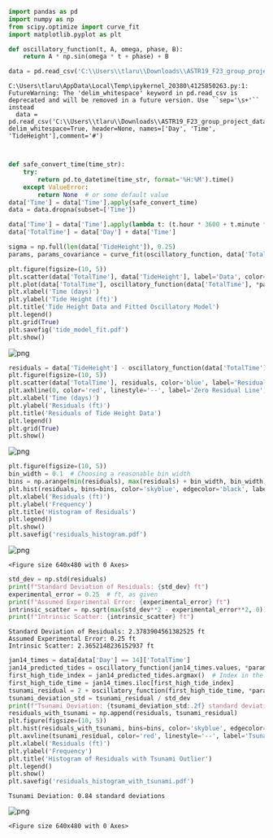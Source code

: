 ```python
import pandas as pd
import numpy as np
from scipy.optimize import curve_fit
import matplotlib.pyplot as plt

```


```python
def oscillatory_function(t, A, omega, phase, B):
    return A * np.sin(omega * t + phase) + B
```


```python
data = pd.read_csv('C:\\Users\\tlaru\\Downloads\\ASTR19_F23_group_project_data.txt', delim_whitespace=True, header=None, names=['Day', 'Time', 'TideHeight'],comment='#')

```

    C:\Users\tlaru\AppData\Local\Temp\ipykernel_20380\4125850263.py:1: FutureWarning: The 'delim_whitespace' keyword in pd.read_csv is deprecated and will be removed in a future version. Use ``sep='\s+'`` instead
      data = pd.read_csv('C:\\Users\\tlaru\\Downloads\\ASTR19_F23_group_project_data.txt', delim_whitespace=True, header=None, names=['Day', 'Time', 'TideHeight'],comment='#')
    


```python


def safe_convert_time(time_str):
    try:
        return pd.to_datetime(time_str, format='%H:%M').time()
    except ValueError:
        return None  # or some default value
data['Time'] = data['Time'].apply(safe_convert_time)
data = data.dropna(subset=['Time'])

data['Time'] = data['Time'].apply(lambda t: (t.hour * 3600 + t.minute * 60) / 86400.0)
data['TotalTime'] = data['Day'] + data['Time']

```


```python
sigma = np.full(len(data['TideHeight']), 0.25)
params, params_covariance = curve_fit(oscillatory_function, data['TotalTime'], data['TideHeight'], sigma=sigma)
```


```python
plt.figure(figsize=(10, 5))
plt.scatter(data['TotalTime'], data['TideHeight'], label='Data', color='blue')
plt.plot(data['TotalTime'], oscillatory_function(data['TotalTime'], *params), label='Fitted model', color='red')
plt.xlabel('Time (days)')
plt.ylabel('Tide Height (ft)')
plt.title('Tide Height Data and Fitted Oscillatory Model')
plt.legend()
plt.grid(True)
plt.savefig('tide_model_fit.pdf')
plt.show()
```


    
![png](output_5_0.png)
    



```python
residuals = data['TideHeight'] - oscillatory_function(data['TotalTime'], *params)
plt.figure(figsize=(10, 5))
plt.scatter(data['TotalTime'], residuals, color='blue', label='Residuals')
plt.axhline(0, color='red', linestyle='--', label='Zero Residual Line')
plt.xlabel('Time (days)')
plt.ylabel('Residuals (ft)')
plt.title('Residuals of Tide Height Data')
plt.legend()
plt.grid(True)
plt.show()
```


    
![png](output_6_0.png)
    



```python
plt.figure(figsize=(10, 5))
bin_width = 0.1  # Choosing a reasonable bin width
bins = np.arange(min(residuals), max(residuals) + bin_width, bin_width)
plt.hist(residuals, bins=bins, color='skyblue', edgecolor='black', label='Residuals')
plt.xlabel('Residuals (ft)')
plt.ylabel('Frequency')
plt.title('Histogram of Residuals')
plt.legend()
plt.show()
plt.savefig('residuals_histogram.pdf')


```


    
![png](output_7_0.png)
    



    <Figure size 640x480 with 0 Axes>



```python
std_dev = np.std(residuals)
print(f"Standard Deviation of Residuals: {std_dev} ft")
experimental_error = 0.25  # ft, as given
print(f"Assumed Experimental Error: {experimental_error} ft")
intrinsic_scatter = np.sqrt(max(std_dev**2 - experimental_error**2, 0))
print(f"Intrinsic Scatter: {intrinsic_scatter} ft")
```

    Standard Deviation of Residuals: 2.3783904561382525 ft
    Assumed Experimental Error: 0.25 ft
    Intrinsic Scatter: 2.3652148236152937 ft
    


```python
jan14_times = data[data['Day'] == 14]['TotalTime']
jan14_predicted_tides = oscillatory_function(jan14_times.values, *params)  # Ensure it's an array
first_high_tide_index = jan14_predicted_tides.argmax()  # Index in the filtered array
first_high_tide_time = jan14_times.iloc[first_high_tide_index]
tsunami_residual = 2 + oscillatory_function(first_high_tide_time, *params) - oscillatory_function(first_high_tide_time, *params)
tsunami_deviation_std = tsunami_residual / std_dev
print(f"Tsunami Deviation: {tsunami_deviation_std:.2f} standard deviations")
residuals_with_tsunami = np.append(residuals, tsunami_residual)
plt.figure(figsize=(10, 5))
plt.hist(residuals_with_tsunami, bins=bins, color='skyblue', edgecolor='black', label='Residuals with Tsunami')
plt.axvline(tsunami_residual, color='red', linestyle='--', label='Tsunami Residual')
plt.xlabel('Residuals (ft)')
plt.ylabel('Frequency')
plt.title('Histogram of Residuals with Tsunami Outlier')
plt.legend()
plt.show()
plt.savefig('residuals_histogram_with_tsunami.pdf')
```

    Tsunami Deviation: 0.84 standard deviations
    


    
![png](output_9_1.png)
    



    <Figure size 640x480 with 0 Axes>

